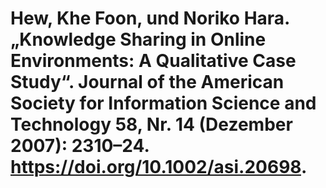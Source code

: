 # Hew, Khe Foon, und Noriko Hara. „Knowledge Sharing in Online Environments: A Qualitative Case Study“. Journal of the American Society for Information Science and Technology 58, Nr. 14 (Dezember 2007): 2310–24. https://doi.org/10.1002/asi.20698.